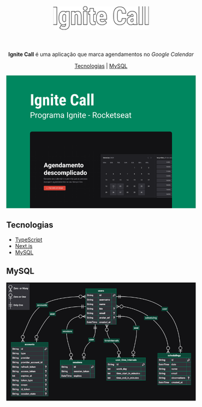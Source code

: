 <h1 align="center">
  <img src=".github/logo.png" />
</h1>

<br />

<p align="center"><strong>Ignite Call</strong> é uma aplicação que marca agendamentos no <i>Google Calendar</i></p>

<div align="center">
  <a href="#tecnologias">Tecnologias</a>
  |
  <a href="#mysql">MySQL</a>
</div>

<br />

<div align="center">
  <img src=".github/cover.png" />
</div>

## Tecnologias
- [TypeScript](https://www.typescriptlang.org)
- [Next.js](https://nextjs.org)
- [MySQL](https://www.mysql.com)

## MySQL

<div align="center">
  <img src="/.github/mysql.png"
</div>
